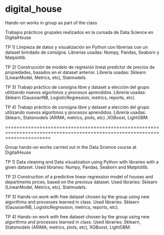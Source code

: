 # digital_house
Hands-on works in group as part of the class

Trabajos prácticos grupales realizados en la cursada de Data Science en DigitalHouse

TP 1) Limpieza de datos y visualización en Python con librerías con un dataset brindado de consigna.
      Librerías usadas: Numpy, Pandas, Seaborn y Matplotlib.

TP 2) Construcción de modelo de regresión lineal predictor de precios de propiedades, basados en el dataset anterior.
      Librería usadas: Sklearn (LinearModel, Metrics, etc), Statmodels.

TP 3) Trabajo práctico de consigna libre y dataset a elección del grupo utilizando nuevos algoritmos y procesos aprendidos.
      Librería usadas: Sklearn (GaussianNB, LogisticRegression, metrics, reports, etc).

TP 4) Trabajo práctico de consigna libre y dataset a elección del grupo utilizando nuevos algoritmos y procesos aprendidos.
      Librería usadas: Sklearn, Statsmodels (ARIMA, metrics, plots, etc) ,XGBoost, LightGBM.

============================================================================================================================

Group hands-on works carried out in the Data Science course at DigitalHouse

TP 1) Data cleaning and Data visualization using Python with libraries with a given dataset.
      Used libraries: Numpy, Pandas, Seaborn and Matplotlib.

TP 2) Construction of a predictive linear regression model of houses and departments prices, based on the previous dataset.
      Used libraries: Sklearn (LinearModel, Metrics, etc), Statmodels.

TP 3) Hands-on work with free dataset chosen by the group using new algorithms and processes learned in class.
      Used libraries: Sklearn (GaussianNB, LogisticRegression, metrics, reports, etc).

TP 4) Hands-on work with free dataset chosen by the group using new algorithms and processes learned in class.
      Used libraries: Sklearn, Statsmodels (ARIMA, metrics, plots, etc), XGBoost, LightGBM.
